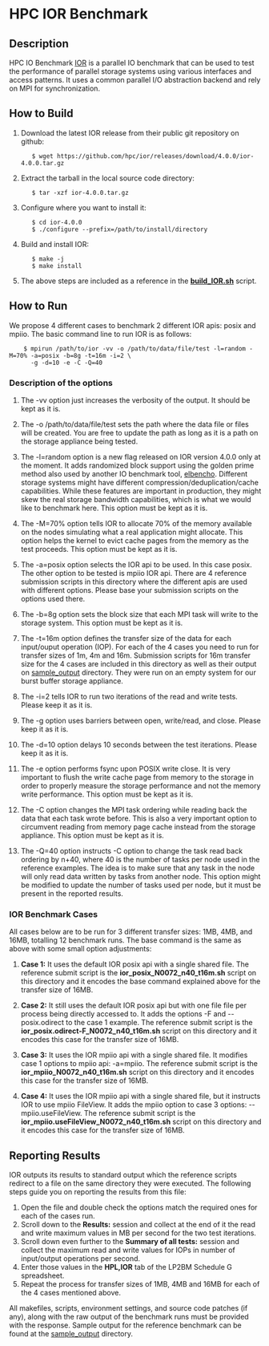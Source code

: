 # HPC IOR Benchmark

## Description

HPC IO Benchmark [IOR](https://ior.readthedocs.io/en/latest/) is a parallel IO benchmark that can be used to test the performance of parallel storage systems using various interfaces and access patterns. It uses a common parallel I/O abstraction backend and rely on MPI for synchronization.

## How to Build

  1. Download the latest IOR release from their public git repository on github:

      ```
         $ wget https://github.com/hpc/ior/releases/download/4.0.0/ior-4.0.0.tar.gz
      ```

  2. Extract the tarball in the local source code directory:

      ```
         $ tar -xzf ior-4.0.0.tar.gz
      ```

  3. Configure where you want to install it:

      ```
         $ cd ior-4.0.0
         $ ./configure --prefix=/path/to/install/directory
      ```

  4. Build and install IOR:

      ```
         $ make -j
         $ make install
      ```

  5. The above steps are included as a reference in the [**build_IOR.sh**](build_IOR.sh) script.

## How to Run

We propose 4 different cases to benchmark 2 different IOR apis: posix and mpiio. The basic command line to run IOR is as follows:

```
    $ mpirun /path/to/ior -vv -o /path/to/data/file/test -l=random -M=70% -a=posix -b=8g -t=16m -i=2 \
      -g -d=10 -e -C -Q=40
```

### Description of the options

  1. The -vv option just increases the verbosity of the output. It should be kept as it is.

  2. The -o /path/to/data/file/test sets the path where the data file or files will be created. You are free to update the path as long as it is a path on the storage appliance being tested.

  3. The -l=random option is a new flag released on IOR version 4.0.0 only at the moment. It adds randomized block support using the golden prime method also used by another IO benchmark tool, [elbencho](https://github.com/breuner/elbencho). Different storage systems might have different compression/deduplication/cache capabilities. While these features are important in production, they might skew the real storage bandwidth capabilities, which is what we would like to benchmark here. This option must be kept as it is.

  4. The -M=70% option tells IOR to allocate 70% of the memory available on the nodes simulating what a real application might allocate. This option helps the kernel to evict cache pages from the memory as the test proceeds. This option must be kept as it is.

  5. The -a=posix option selects the IOR api to be used. In this case posix. The other option to be tested is mpiio IOR api. There are 4 reference submission scripts in this directory where the different apis are used with different options. Please base your submission scripts on the options used there.

  6. The -b=8g option sets the block size that each MPI task will write to the storage system. This option must be kept as it is.

  7. The -t=16m option defines the transfer size of the data for each input/ouput operation (IOP). For each of the 4 cases you need to run for transfer sizes of 1m, 4m and 16m. Submission scripts for 16m transfer size for the 4 cases are included in this directory as well as their output on [sample_output](sample_output) directory. They were run on an empty system for our burst buffer storage appliance.

  8. The -i=2 tells IOR to run two iterations of the read and write tests. Please keep it as it is.

  9. The -g option uses barriers between open, write/read, and close. Please keep it as it is.

  10. The -d=10 option delays 10 seconds between the test iterations. Please keep it as it is.

  11. The -e option performs fsync upon POSIX write close. It is very important to flush the write cache page from memory to the storage in order to properly measure the storage performance and not the memory write performance. This option must be kept as it is.

  12. The -C option changes the MPI task ordering while reading back the data that each task wrote before. This is also a very important option to circumvent reading from memory page cache instead from the storage appliance. This option must be kept as it is.

  13. The -Q=40 option instructs -C option to change the task read back ordering by n+40, where 40 is the number of tasks per node used in the reference examples. The idea is to make sure that any task in the node will only read data written by tasks from another node. This option might be modified to update the number of tasks used per node, but it must be present in the reported results.

### IOR Benchmark Cases

All cases below are to be run for 3 different transfer sizes: 1MB, 4MB, and 16MB, totalling 12 benchmark runs. The base command is the same as above with some small option adjustments:

  1. **Case 1:** It uses the default IOR posix api with a single shared file. The reference submit script is the **ior_posix_N0072_n40_t16m.sh** script on this directory and it encodes the base command explained above for the transfer size of 16MB.

  2. **Case 2:** It still uses the default IOR posix api but with one file file per process being directly accessed to. It adds the options -F and --posix.odirect to the case 1 example. The reference submit script is the **ior_posix.odirect-F_N0072_n40_t16m.sh** script on this directory and it encodes this case for the transfer size of 16MB.

  3. **Case 3:** It uses the IOR mpiio api with a single shared file. It modifies case 1 options to mpiio api: -a=mpiio. The reference submit script is the **ior_mpiio_N0072_n40_t16m.sh** script on this directory and it encodes this case for the transfer size of 16MB.

  4. **Case 4:** It uses the IOR mpiio api with a single shared file, but it instructs IOR to use mpiio FileView. It adds the mpiio option to case 3 options: --mpiio.useFileView. The reference submit script is the **ior_mpiio.useFileView_N0072_n40_t16m.sh** script on this directory and it encodes this case for the transfer size of 16MB.

## Reporting Results

IOR outputs its results to standard output which the reference scripts redirect to a file on the same directory they were executed. The following steps guide you on reporting the results from this file:

   1. Open the file and double check the options match the required ones for each of the cases run. 
   2. Scroll down to the **Results:** session and collect at the end of it the read and write maximum values in MB per second for the two test iterations.
   3. Scroll down even further to the **Summary of all tests:** session and collect the maximum read and write values for IOPs in number of input/output operations per second.
   4. Enter those values in the **HPL,IOR** tab of the LP2BM Schedule G spreadsheet.
   5. Repeat the process for transfer sizes of 1MB, 4MB and 16MB for each of the 4 cases mentioned above.

All makefiles, scripts, environment settings, and source code patches (if any), along with the raw output of the benchmark runs must be provided with the response. Sample output for the reference benchmark can be found at the [sample_output](sample_output) directory.

